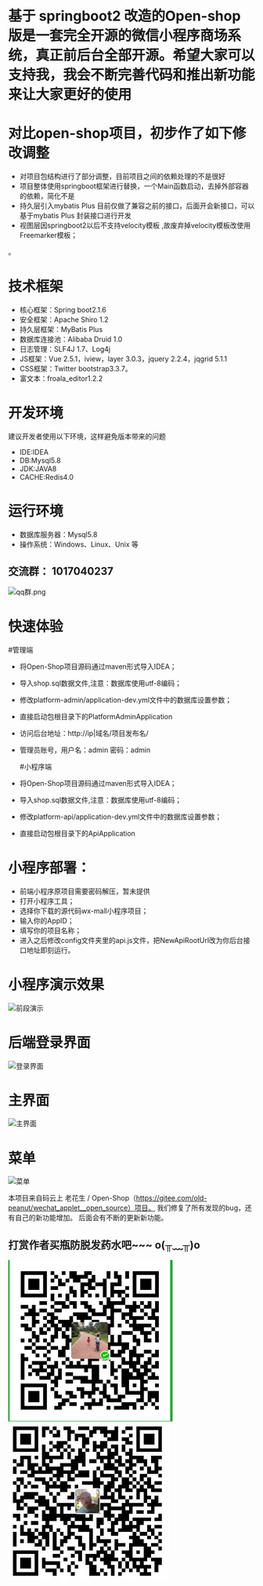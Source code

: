 # 基于 springboot2 改造的Open-shop 版是一套完全开源的微信小程序商场系统，真正前后台全部开源。希望大家可以支持我，我会不断完善代码和推出新功能来让大家更好的使用



# 对比open-shop项目，初步作了如下修改调整
* 对项目包结构进行了部分调整，目前项目之间的依赖处理的不是很好
* 项目整体使用springboot框架进行替换，一个Main函数启动，去掉外部容器的依赖，简化不是
* 持久层引入mybatis Plus 目前仅做了兼容之前的接口，后面开会新接口，可以基于mybatis Plus 封装接口进行开发
* 视图层因springboot2以后不支持velocity模板 ,故废弃掉velocity模板改使用Freemarker模板；

。

# 技术框架
* 核心框架：Spring boot2.1.6
* 安全框架：Apache Shiro 1.2
* 持久层框架：MyBatis Plus
* 数据库连接池：Alibaba Druid 1.0
* 日志管理：SLF4J 1.7、Log4j
* JS框架：Vue 2.5.1，iview，layer 3.0.3，jquery 2.2.4，jqgrid 5.1.1 
* CSS框架：Twitter bootstrap3.3.7。
* 富文本：froala_editor1.2.2

# 开发环境
建议开发者使用以下环境，这样避免版本带来的问题
* IDE:IDEA
* DB:Mysql5.8
* JDK:JAVA8
* CACHE:Redis4.0

# 运行环境
* 数据库服务器：Mysql5.8
* 操作系统：Windows、Linux、Unix 等

## 交流群： 1017040237
![qq群.png](doc/群.jpg) 



# 快速体验

  #管理端
* 将Open-Shop项目源码通过maven形式导入IDEA；
* 导入shop.sql数据文件,注意：数据库使用utf-8编码； 
* 修改platform-admin/application-dev.yml文件中的数据库设置参数；
* 直接启动包根目录下的PlatformAdminApplication
* 访问后台地址：http://ip|域名/项目发布名/
* 管理员账号，用户名：admin 密码：admin


  #小程序端
* 将Open-Shop项目源码通过maven形式导入IDEA；
* 导入shop.sql数据文件,注意：数据库使用utf-8编码； 
* 修改platform-api/application-dev.yml文件中的数据库设置参数；
* 直接启动包根目录下的ApiApplication


# 小程序部署：
* 前端小程序原项目需要密码解压，暂未提供
* 打开小程序工具；
* 选择你下载的源代码wx-mall小程序项目；
* 输入你的AppID；
* 填写你的项目名称；
* 进入之后修改config文件夹里的api.js文件，把NewApiRootUrl改为你后台接口地址即刻运行。

# 小程序演示效果
![](https://images.gitee.com/uploads/images/2019/0625/104952_f9964aa6_1293644.png "前段演示")

# 后端登录界面
![登录界面](https://images.gitee.com/uploads/images/2019/0223/145541_ceb02a32_1293644.jpeg "登录，小程序商城")
# 主界面
![主界面](https://images.gitee.com/uploads/images/2019/0223/145546_1c4fc356_1293644.jpeg "主界面，插件商城")
# 菜单
![菜单](https://images.gitee.com/uploads/images/2019/0223/145541_2a1e5aba_1293644.png "菜单1")

本项目来自码云上 老花生 / Open-Shop（https://gitee.com/old-peanut/wechat_applet__open_source）项目。
我们修复了所有发现的bug，还有自己的新功能增加。
后面会有不断的更新新功能。

## 打赏作者买瓶防脱发药水吧~~~ o(╥﹏╥)o
![微信收款.png](doc/微信收款.png)![支付宝收款.png](doc/支付宝收款.png)



